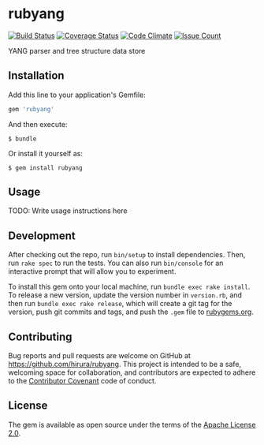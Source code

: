 # rubyang

[![Build Status](https://travis-ci.org/hirura/rubyang.svg?branch=master)](https://travis-ci.org/hirura/rubyang)
[![Coverage Status](https://coveralls.io/repos/github/hirura/rubyang/badge.svg?branch=master)](https://coveralls.io/github/hirura/rubyang?branch=master)
[![Code Climate](https://codeclimate.com/github/hirura/rubyang/badges/gpa.svg)](https://codeclimate.com/github/hirura/rubyang)
[![Issue Count](https://codeclimate.com/github/hirura/rubyang/badges/issue_count.svg)](https://codeclimate.com/github/hirura/rubyang)

YANG parser and tree structure data store

## Installation

Add this line to your application's Gemfile:

```ruby
gem 'rubyang'
```

And then execute:

    $ bundle

Or install it yourself as:

    $ gem install rubyang

## Usage

TODO: Write usage instructions here

## Development

After checking out the repo, run `bin/setup` to install dependencies. Then, run `rake spec` to run the tests. You can also run `bin/console` for an interactive prompt that will allow you to experiment.

To install this gem onto your local machine, run `bundle exec rake install`. To release a new version, update the version number in `version.rb`, and then run `bundle exec rake release`, which will create a git tag for the version, push git commits and tags, and push the `.gem` file to [rubygems.org](https://rubygems.org).

## Contributing

Bug reports and pull requests are welcome on GitHub at https://github.com/hirura/rubyang. This project is intended to be a safe, welcoming space for collaboration, and contributors are expected to adhere to the [Contributor Covenant](http://contributor-covenant.org) code of conduct.


## License

The gem is available as open source under the terms of the [Apache License 2.0](https://opensource.org/licenses/Apache-2.0).


